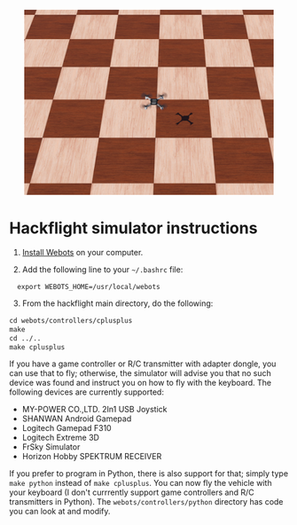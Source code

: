 <p align="center"> 
<img src="../media/webots.png" width=450>
</p>

# Hackflight simulator instructions

1. [Install Webots](https://cyberbotics.com/doc/guide/installation-procedure#installation-on-linux)
on your computer.  

2. Add the following line to your ```~/.bashrc``` file:

```
  export WEBOTS_HOME=/usr/local/webots
```

3. From the hackflight main directory, do the following:

```
cd webots/controllers/cplusplus
make
cd ../..
make cplusplus
```

If you have a game controller or R/C transmitter with adapter dongle, you can
use that to fly;  otherwise, the simulator will advise you that no such device
was found and instruct you on how to fly with the keyboard.  The following devices
are currently supported:

* MY-POWER CO.,LTD. 2In1 USB Joystick
* SHANWAN Android Gamepad
* Logitech Gamepad F310
* Logitech Extreme 3D
* FrSky Simulator
* Horizon Hobby SPEKTRUM RECEIVER
 
If you prefer to program in Python, there is also support for that; simply type ```make python```
instead of ```make cplusplus```.   You can now fly the vehicle with your keyboard (I don't currrently
support game controllers and R/C transmitters in Python).  The
```webots/controllers/python``` directory has code you can look at and modify.



